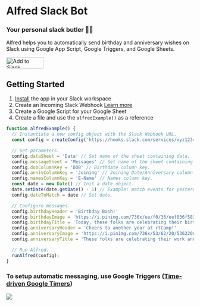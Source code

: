 # Alfred Slack Bot 

### Your personal slack butler 🤵‍♂️ 
Alfred helps you to automatically send birthday and anniversary wishes on Slack using Google App Script, Google Triggers, and Google Sheets.

<a href="https://slack.com/oauth/v2/authorize?client_id=2618518958503.2630472038933&scope=chat:write,incoming-webhook&user_scope="><img alt="Add to Slack" height="30" width="100" src="https://platform.slack-edge.com/img/add_to_slack.png" srcSet="https://platform.slack-edge.com/img/add_to_slack.png 1x, https://platform.slack-edge.com/img/add_to_slack@2x.png 2x" /></a>

## Getting Started
1. [Install](https://slack.com/oauth/v2/authorize?client_id=2618518958503.2630472038933&scope=chat:write,incoming-webhook&user_scope=) the app in your Slack workspace
2. Create an Incoming Slack Webhook [Learn more](https://api.slack.com/messaging/webhooks)
3. Create a Google Script for your Google Sheet 
4. Create a file and use the `alfredExample()` as a reference
```js
function alfredExample() {
  // Instantiate a new config object with the Slack Webhook URL.
  const config = createConfig('https://hooks.slack.com/services/xyz123456789/abcdef/123xyz')

  // Set parameters.
  config.dataSheet = 'Data' // Set name of the sheet containing data.
  config.messageSheet = 'Messages' // Set name of the sheet containing messages.
  config.dobColumnKey = 'DOB' // Birthdate column key.
  config.annivColumnKey = 'Joining' // Joining Date/Anniversary column key.
  config.namesColumnKey = 'E-Name' // Names column key.
  const date = new Date() // Init a date object.
  date.setDate(date.getDate() - 1) // Example: match events for yesterday.
  config.dateToMatch = date // Set date.

  // Configure messages.
  config.birthdayHeader = 'Birthday Bash!'
  config.birthdayImage = 'https://i.pinimg.com/736x/ee/f0/36/eef036f583e91a438896a377716ea85e.jpg'
  config.birthdayTitle = 'Today, these folks are celebrating their birthdays :birthday::'
  config.anniversaryHeader = 'Cheers to another year at rtCamp!'
  config.anniversaryImage = 'https://i.pinimg.com/736x/53/62/20/536220dd51e9c770b986ba364c13cf27.jpg'
  config.anniversaryTitle = 'These folks are celebrating their work anniversary today :partying_face::'

  // Run Alfred.
  runAlfred(config);
}
```
### To setup automatic messaging, use Google Triggers ([Time-driven Google Timers](https://developers.google.com/apps-script/guides/triggers/installable#time-driven_triggers))

![](https://danishshakeel.me/wp-content/uploads/2021/10/Screenshot-2021-10-24-at-7.28.03-PM.png)
